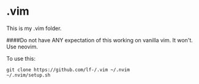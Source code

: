 # .vim
This is my .vim folder.

####Do not have ANY expectation of this working on vanilla vim. It won't. Use neovim.

To use this:

    git clone https://github.com/lf-/.vim ~/.nvim
    ~/.nvim/setup.sh
